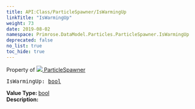 ```yaml
---
title: API:Class/ParticleSpawner/IsWarmingUp
linkTitle: "IsWarmingUp"
weight: 73
date: 2019-08-02
namespace: Primrose.DataModel.Particles.ParticleSpawner.IsWarmingUp
deprecated: false
no_list: true
toc_hide: true
---
```

Property of <a href="/docs/api-reference/Class/ParticleSpawner"><img src="/icons/silk/emitter.png"/>&nbsp;ParticleSpawner</a>
<pre class="method-declaration">
IsWarmingUp: <a class="type" href="/docs/api-reference/System/Primitives#boolean">bool</a></pre>
<b>Value Type: </b>
<a class="type" href="/docs/api-reference/System/Primitives#boolean">bool</a>
<br/>
<b>Description: </b>